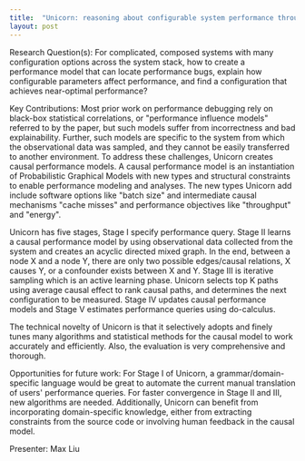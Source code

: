 ```yaml
---
title:  "Unicorn: reasoning about configurable system performance through the lens of causality"
layout: post
---
```


Research Question(s): For complicated, composed systems with many configuration options across the system stack, how to create a performance model that can locate performance bugs, explain how configurable parameters affect performance, and find a configuration that achieves near-optimal performance?

Key Contributions: Most prior work on performance debugging rely on black-box statistical correlations, or "performance influence models" referred to by the paper, but such models suffer from incorrectness and bad explainability. Further, such models are specific to the system from which the observational data was sampled, and they cannot be easily transferred to another environment. To address these challenges, Unicorn creates causal performance models. A causal performance model is an instantiation of Probabilistic Graphical Models with new types and structural constraints to enable performance modeling and analyses. The new types Unicorn add include software options like "batch size" and intermediate causal mechanisms "cache misses" and performance objectives like "throughput" and "energy".

Unicorn has five stages, Stage I specify performance query. Stage II learns a causal performance model by using observational data collected from the system and creates an acyclic directed mixed graph. In the end, between a node X and a node Y, there are only two possible edges/causal relations, X causes Y, or a confounder exists between X and Y. Stage III is iterative sampling which is an active learning phase. Unicorn selects top K paths using average causal effect to rank causal paths, and determines the next configuration to be measured. Stage IV updates causal performance models and Stage V estimates performance queries using do-calculus.

The technical novelty of Unicorn is that it selectively adopts and finely tunes many algorithms and statistical methods for the causal model to work accurately and efficiently. Also, the evaluation is very comprehensive and thorough.

Opportunities for future work: For Stage I of Unicorn, a grammar/domain-specific language would be great to automate the current manual translation of users' performance queries. For faster convergence in Stage II and III, new algorithms are needed. Additionally, Unicorn can benefit from incorporating domain-specific knowledge, either from extracting constraints from the source code or involving human feedback in the causal model.

Presenter: Max Liu
